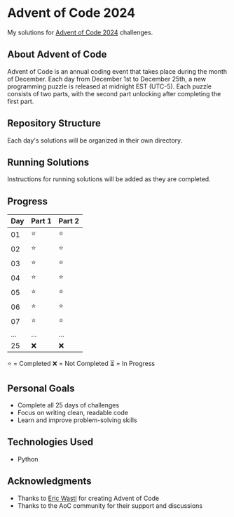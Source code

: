 # Advent of Code 2024

My solutions for [Advent of Code 2024](https://adventofcode.com/2024/) challenges.

## About Advent of Code

Advent of Code is an annual coding event that takes place during the month of December. Each day from December 1st to December 25th, a new programming puzzle is released at midnight EST (UTC-5). Each puzzle consists of two parts, with the second part unlocking after completing the first part.

## Repository Structure

Each day's solutions will be organized in their own directory.

## Running Solutions

Instructions for running solutions will be added as they are completed.

## Progress

| Day | Part 1 | Part 2 |
|-----|---------|---------|
| 01  | ⭐      | ⭐      |
| 02  | ⭐      | ⭐      |
| 03  | ⭐      | ⭐      |
| 04  | ⭐      | ⭐      |
| 05  | ⭐      | ⭐      |
| 06  | ⭐      | ⭐      |
| 07  | ⭐      | ⭐      |
| ... | ...     | ...     |
| 25  | ❌      | ❌      |

⭐ = Completed
❌ = Not Completed
⏳ = In Progress

## Personal Goals

- Complete all 25 days of challenges
- Focus on writing clean, readable code
- Learn and improve problem-solving skills

## Technologies Used

- Python


## Acknowledgments

- Thanks to [Eric Wastl](http://was.tl/) for creating Advent of Code
- Thanks to the AoC community for their support and discussions
